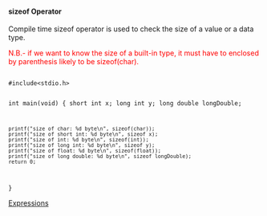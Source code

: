 <h4>sizeof Operator</h4>
<p>Compile time sizeof operator is used to check the size of a value or a data type.</p>
<p style="color:red;">N.B.- if we want to know the size of a built-in type, it must have to enclosed by parenthesis likely to be sizeof(char).</p>
<code>
#include&lt;stdio.h&gt;

int main(void) {
	short int x;
	long int y;
	long double longDouble;
	
	printf("size of char: %d byte\n", sizeof(char));
	printf("size of short int: %d byte\n", sizeof x);
	printf("size of int: %d byte\n", sizeof(int));
	printf("size of long int: %d byte\n", sizeof y);
	printf("size of float: %d byte\n", sizeof(float));
	printf("size of long double: %d byte\n", sizeof longDouble);
	return 0;
}
</code>

<a href="#" class="post pull-right btn btn-sm btn-info" id="expressions">Expressions <span class="glyphicon glyphicon-forward"></span></a><br><br><br><br><br>